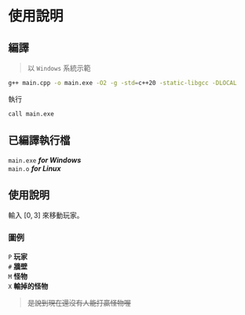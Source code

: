 # 使用說明

## 編譯

> 以 `Windows` 系統示範

```bash
g++ main.cpp -o main.exe -O2 -g -std=c++20 -static-libgcc -DLOCAL
```

執行

```bash
call main.exe
```

## 已編譯執行檔

`main.exe` ***for Windows*** \
`main.o` ***for Linux***

## 使用說明

輸入 $[0,3]$ 來移動玩家。

### 圖例

`P` **玩家** \
`#` **牆壁** \
`M` **怪物** \
`X` **輸掉的怪物**

> ~~是說到現在還沒有人能打贏怪物喔~~
